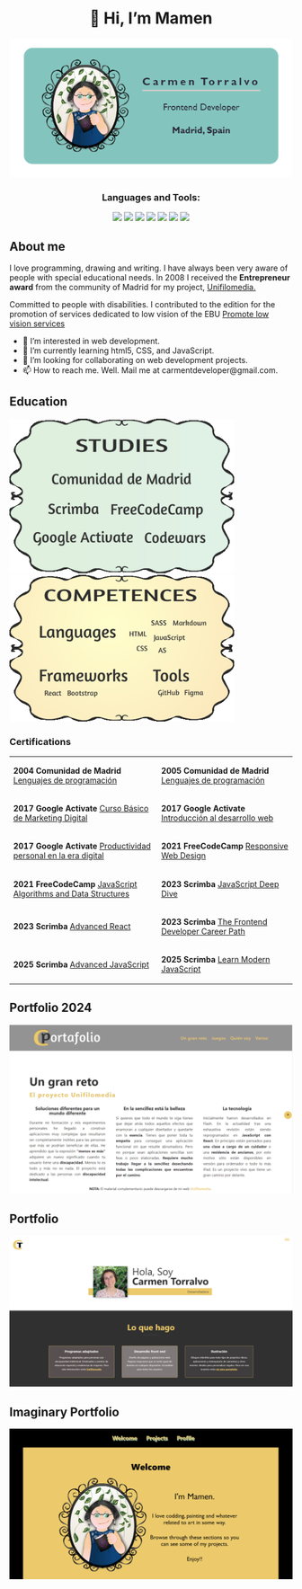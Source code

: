 
<h1 align="center">👋 Hi, I’m Mamen</h1>
<p align="center"><img src="BUSINESS-CARD.PNG"></p>

<h3 align="center">Languages and Tools:</h3>
<p align="center"><img src="https://img.shields.io/badge/JavaScript-8A2BE2">
<img src="https://img.shields.io/badge/HTML5-green">
<img src="https://img.shields.io/badge/CSS3-blue">
<img src="https://img.shields.io/badge/Bootstrap-red">
<img src="https://img.shields.io/badge/React-darkblue">
<img src="https://img.shields.io/badge/Figma-orange">
<img src="https://img.shields.io/badge/Saas-pink"></p>

## About me 
<p>I love programming, drawing and writing. I have always been very aware of people with special educational needs. In 2008 I received the <strong>Entrepreneur award</strong> from the community of Madrid for my project, <a href="https://www.unifilomedia.net" target="_blank">Unifilomedia.</a></p>
<p>Committed to people with disabilities. I contributed to the edition for the promotion of services dedicated to low vision of the EBU <a href="https://www.youtube.com/watch?v=NgXyK9dwrkc!" target="_blank">Promote low vision services</a></p>

<ul>
  <li> 👀 I’m interested in web development.</li>
  <li> 🌱 I’m currently learning html5, CSS, and JavaScript.</li>
  <li> 💞️ I’m looking for collaborating on web development projects.</li>
  <li> 📫 How to reach me. Well. Mail me at carmentdeveloper@gmail.com.</li>
 </ul>


<!---
Amapola-Negra/Amapola-Negra is a ✨ special ✨ repository because its `README.md` (this file) appears on your GitHub profile.
You can click the Preview link to take a look at your changes.
--->
## Education
<p float="left">
<img src="ESTUDIOS.png" width="400px">
<span>&nbsp;&nbsp;&nbsp;&nbsp;&nbsp;&nbsp;&nbsp;&nbsp;&nbsp;</span>
<img src="COMPETENCIAS.png" width="400px"> 
</p>


### Certifications
|               |               |
| ------------- | ------------- |
|<p><strong>2004 Comunidad de Madrid</strong>  <a href="Certifications/LENGUAJE-PROGRAMACIÓN-2004.pdf" target="_blank">Lenguajes de programación</a></p>|<p><strong>2005 Comunidad de Madrid </strong><a href="Certifications/LENGUAJES-PROGRAMACIÓN-2005.pdf">Lenguajes de programación</a></p>|
|<p><strong>2017 Google Activate</strong> <a href="Certifications/DIPLOMA MÁRKETING DIGITAL.pdf" target="_blank">Curso Básico de Marketing Digital</a></p>|<p><strong>2017 Google Activate</strong> <a href="Certifications/Curso de Introducción al Desarrollo Web_ HTML y CSS (1_2).pdf" target="_blank">Introducción al desarrollo web</a></p>|
|<p><strong>2017 Google Activate</strong> <a href="Certifications/Curso de Productividad Personal en la Era Digital - certificado.pdf">Productividad personal en la era digital</a></p>|<p><strong>2021 FreeCodeCamp</strong> <a href="https://www.freecodecamp.org/certification/fcc6967a336-8a89-485b-b015-6105aa2dbfb7/responsive-web-design" target="_blank" text-align="center">Responsive Web Design</a></p>|
|<p><strong>2021 FreeCodeCamp</strong> <a href="https://www.freecodecamp.org/certification/fcc6967a336-8a89-485b-b015-6105aa2dbfb7/javascript-algorithms-and-data-structures">JavaScript Algorithms and Data Structures</a></p>|<p><strong>2023 Scrimba</strong> <a href="https://scrimba.com/certificate/u4P49NAY/gjavascript" target="_blank">JavaScript Deep Dive</a></p>|
|<p><strong>2023 Scrimba</strong> <a href="https://scrimba.com/certificate/u4P49NAY/greact" target="_blank">Advanced React</a></p>|<p><strong>2023 Scrimba</strong> <a href="https://scrimba.com/certificate/u4P49NAY/gfrontend" target="_blank">The Frontend Developer Career Path</a></p>|
|<p><strong>2025 Scrimba</strong> <a href="Certifications/Advanced JavaScript.pdf" target="_blank">Advanced JavaScript</a></p>|<p><strong>2025 Scrimba</strong> <a href="Certifications/Learn Modern JavaScript.pdf" target="_blank">Learn Modern JavaScript</a></p>|<p><strong>2025 Scrimba</strong> <a href="Certifications/The Tricky Parts of JavaScript.pdf" target="_blank">The Tricky Parts of JavaScript</a></p>|

## Portfolio 2024
<p align="center"><a href="https://nuevo-portafolio.netlify.app/"><img src="NUEVO-PORTFOLIO.PNG"></a></p>

## Portfolio
<p align="center"><a href="https://amapola-negra.github.io/MamenPortafolio-repo/#home"><img src="MAMEN-PORTFOLIO.PNG"></a></p>

## Imaginary Portfolio
<p align="center"><a href="https://amapola-negra.github.io/Portfolio/#profile"><img src="PARA-PORTFOLIO.PNG"></a></p>



